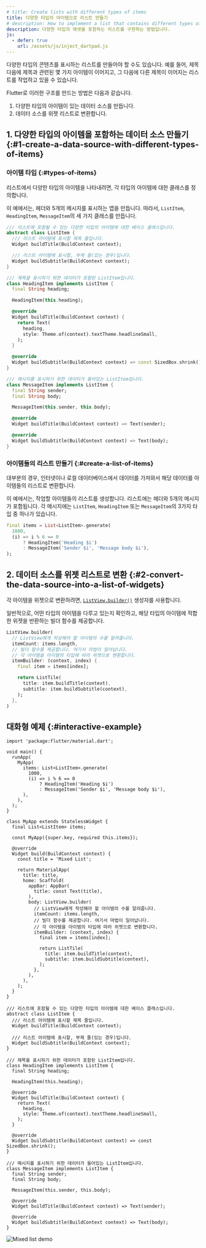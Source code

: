 ```yaml
---
# title: Create lists with different types of items
title: 다양한 타입의 아이템으로 리스트 만들기
# description: How to implement a list that contains different types of assets.
description: 다양한 타입의 애셋을 포함하는 리스트를 구현하는 방법입니다.
js:
  - defer: true
    url: /assets/js/inject_dartpad.js
---
```


<?code-excerpt path-base="cookbook/lists/mixed_list/"?>

다양한 타입의 콘텐츠를 표시하는 리스트를 만들어야 할 수도 있습니다. 
예를 들어, 제목 다음에 제목과 관련된 몇 가지 아이템이 이어지고, 
그 다음에 다른 제목이 이어지는 리스트를 작업하고 있을 수 있습니다.

Flutter로 이러한 구조를 만드는 방법은 다음과 같습니다.

  1. 다양한 타입의 아이템이 있는 데이터 소스를 만듭니다.
  2. 데이터 소스를 위젯 리스트로 변환합니다.

## 1. 다양한 타입의 아이템을 포함하는 데이터 소스 만들기 {:#1-create-a-data-source-with-different-types-of-items}

### 아이템 타입 {:#types-of-items}

리스트에서 다양한 타입의 아이템을 나타내려면, 각 타입의 아이템에 대한 클래스를 정의합니다.

이 예에서는, 헤더와 5개의 메시지를 표시하는 앱을 만듭니다. 
따라서, `ListItem`, `HeadingItem`, `MessageItem`의 세 가지 클래스를 만듭니다.

<?code-excerpt "lib/main.dart (ListItem)"?>
```dart
/// 리스트에 포함될 수 있는 다양한 타입의 아이템에 대한 베이스 클래스입니다.
abstract class ListItem {
  /// 리스트 아이템에 표시할 제목 줄입니다.
  Widget buildTitle(BuildContext context);

  /// 리스트 아이템에 표시할, 부제 줄(있는 경우)입니다.
  Widget buildSubtitle(BuildContext context);
}

/// 제목을 표시하기 위한 데이터가 포함된 ListItem입니다.
class HeadingItem implements ListItem {
  final String heading;

  HeadingItem(this.heading);

  @override
  Widget buildTitle(BuildContext context) {
    return Text(
      heading,
      style: Theme.of(context).textTheme.headlineSmall,
    );
  }

  @override
  Widget buildSubtitle(BuildContext context) => const SizedBox.shrink();
}

/// 메시지를 표시하기 위한 데이터가 들어있는 ListItem입니다.
class MessageItem implements ListItem {
  final String sender;
  final String body;

  MessageItem(this.sender, this.body);

  @override
  Widget buildTitle(BuildContext context) => Text(sender);

  @override
  Widget buildSubtitle(BuildContext context) => Text(body);
}
```

### 아이템들의 리스트 만들기 {:#create-a-list-of-items}

대부분의 경우, 인터넷이나 로컬 데이터베이스에서 데이터를 가져와서 해당 데이터를 아이템들의 리스트로 변환합니다.

이 예에서는, 작업할 아이템들의 리스트를 생성합니다. 리스트에는 헤더와 5개의 메시지가 포함됩니다. 
각 메시지에는 `ListItem`, `HeadingItem` 또는 `MessageItem`의 3가지 타입 중 하나가 있습니다.

<?code-excerpt "lib/main.dart (Items)" replace="/^items:/final items =/g;/^\),$/);/g"?>
```dart
final items = List<ListItem>.generate(
  1000,
  (i) => i % 6 == 0
      ? HeadingItem('Heading $i')
      : MessageItem('Sender $i', 'Message body $i'),
);
```

## 2. 데이터 소스를 위젯 리스트로 변환 {:#2-convert-the-data-source-into-a-list-of-widgets}

각 아이템을 위젯으로 변환하려면, [`ListView.builder()`][] 생성자를 사용합니다.

일반적으로, 어떤 타입의 아이템을 다루고 있는지 확인하고, 해당 타입의 아이템에 적합한 위젯을 반환하는 빌더 함수를 제공합니다.

<?code-excerpt "lib/main.dart (builder)" replace="/^body: //g;/^\),$/)/g"?>
```dart
ListView.builder(
  // ListView에게 작성해야 할 아이템의 수를 알려줍니다.
  itemCount: items.length,
  // 빌더 함수를 제공합니다. 여기서 마법이 일어납니다.
  // 각 아이템을 아이템의 타입에 따라 위젯으로 변환합니다.
  itemBuilder: (context, index) {
    final item = items[index];

    return ListTile(
      title: item.buildTitle(context),
      subtitle: item.buildSubtitle(context),
    );
  },
)
```

## 대화형 예제 {:#interactive-example}

<?code-excerpt "lib/main.dart"?>
```dartpad title="Flutter create mixed lists hands-on example in DartPad" run="true"
import 'package:flutter/material.dart';

void main() {
  runApp(
    MyApp(
      items: List<ListItem>.generate(
        1000,
        (i) => i % 6 == 0
            ? HeadingItem('Heading $i')
            : MessageItem('Sender $i', 'Message body $i'),
      ),
    ),
  );
}

class MyApp extends StatelessWidget {
  final List<ListItem> items;

  const MyApp({super.key, required this.items});

  @override
  Widget build(BuildContext context) {
    const title = 'Mixed List';

    return MaterialApp(
      title: title,
      home: Scaffold(
        appBar: AppBar(
          title: const Text(title),
        ),
        body: ListView.builder(
          // ListView에게 작성해야 할 아이템의 수를 알려줍니다.
          itemCount: items.length,
          // 빌더 함수를 제공합니다. 여기서 마법이 일어납니다.
          // 각 아이템을 아이템의 타입에 따라 위젯으로 변환합니다.
          itemBuilder: (context, index) {
            final item = items[index];

            return ListTile(
              title: item.buildTitle(context),
              subtitle: item.buildSubtitle(context),
            );
          },
        ),
      ),
    );
  }
}

/// 리스트에 포함될 수 있는 다양한 타입의 아이템에 대한 베이스 클래스입니다.
abstract class ListItem {
  /// 리스트 아이템에 표시할 제목 줄입니다.
  Widget buildTitle(BuildContext context);

  /// 리스트 아이템에 표시할, 부제 줄(있는 경우)입니다.
  Widget buildSubtitle(BuildContext context);
}

/// 제목을 표시하기 위한 데이터가 포함된 ListItem입니다.
class HeadingItem implements ListItem {
  final String heading;

  HeadingItem(this.heading);

  @override
  Widget buildTitle(BuildContext context) {
    return Text(
      heading,
      style: Theme.of(context).textTheme.headlineSmall,
    );
  }

  @override
  Widget buildSubtitle(BuildContext context) => const SizedBox.shrink();
}

/// 메시지를 표시하기 위한 데이터가 들어있는 ListItem입니다.
class MessageItem implements ListItem {
  final String sender;
  final String body;

  MessageItem(this.sender, this.body);

  @override
  Widget buildTitle(BuildContext context) => Text(sender);

  @override
  Widget buildSubtitle(BuildContext context) => Text(body);
}
```

<noscript>
  <img src="/assets/images/docs/cookbook/mixed-list.png" alt="Mixed list demo" class="site-mobile-screenshot" />
</noscript>


[`ListView.builder()`]: {{site.api}}/flutter/widgets/ListView/ListView.builder.html
